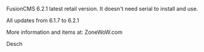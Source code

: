 FusionCMS 6.2.1 latest retail version.
It doesn't need serial to install and use.

All updates from 6.1.7 to 6.2.1


More information and items at: ZoneWoW.com

Desch